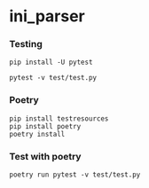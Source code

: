 # ini_parser

### Testing
```
pip install -U pytest
```
```
pytest -v test/test.py
```

### Poetry
```
pip install testresources
pip install poetry
poetry install
```

### Test with poetry
```
poetry run pytest -v test/test.py
```